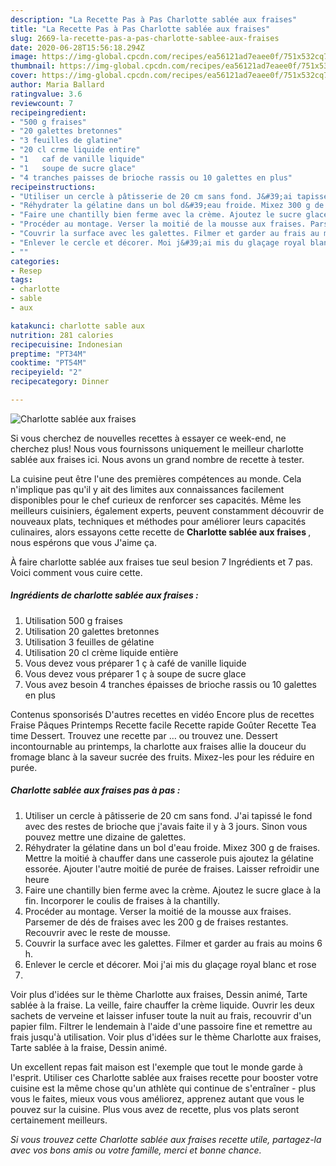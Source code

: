```yaml
---
description: "La Recette Pas à Pas Charlotte sablée aux fraises"
title: "La Recette Pas à Pas Charlotte sablée aux fraises"
slug: 2669-la-recette-pas-a-pas-charlotte-sablee-aux-fraises
date: 2020-06-28T15:56:18.294Z
image: https://img-global.cpcdn.com/recipes/ea56121ad7eaee0f/751x532cq70/charlotte-sablee-aux-fraises-photo-principale-de-la-recette.jpg
thumbnail: https://img-global.cpcdn.com/recipes/ea56121ad7eaee0f/751x532cq70/charlotte-sablee-aux-fraises-photo-principale-de-la-recette.jpg
cover: https://img-global.cpcdn.com/recipes/ea56121ad7eaee0f/751x532cq70/charlotte-sablee-aux-fraises-photo-principale-de-la-recette.jpg
author: Maria Ballard
ratingvalue: 3.6
reviewcount: 7
recipeingredient:
- "500 g fraises"
- "20 galettes bretonnes"
- "3 feuilles de glatine"
- "20 cl crme liquide entire"
- "1   caf de vanille liquide"
- "1   soupe de sucre glace"
- "4 tranches paisses de brioche rassis ou 10 galettes en plus"
recipeinstructions:
- "Utiliser un cercle à pâtisserie de 20 cm sans fond. J&#39;ai tapissé le fond avec des restes de brioche que j&#39;avais faite il y à 3 jours. Sinon vous pouvez mettre une dizaine de galettes."
- "Réhydrater la gélatine dans un bol d&#39;eau froide. Mixez 300 g de fraises. Mettre la moitié à chauffer dans une casserole puis ajoutez la gélatine essorée. Ajouter l&#39;autre moitié de purée de fraises. Laisser refroidir une heure"
- "Faire une chantilly bien ferme avec la crème. Ajoutez le sucre glace à la fin. Incorporer le coulis de fraises à la chantilly."
- "Procéder au montage. Verser la moitié de la mousse aux fraises. Parsemer de dés de fraises avec les 200 g de fraises restantes. Recouvrir avec le reste de mousse."
- "Couvrir la surface avec les galettes. Filmer et garder au frais au moins 6 h."
- "Enlever le cercle et décorer. Moi j&#39;ai mis du glaçage royal blanc et rose"
- ""
categories:
- Resep
tags:
- charlotte
- sable
- aux

katakunci: charlotte sable aux 
nutrition: 281 calories
recipecuisine: Indonesian
preptime: "PT34M"
cooktime: "PT54M"
recipeyield: "2"
recipecategory: Dinner

---
```



![Charlotte sablée aux fraises](https://img-global.cpcdn.com/recipes/ea56121ad7eaee0f/751x532cq70/charlotte-sablee-aux-fraises-photo-principale-de-la-recette.jpg)

Si vous cherchez de nouvelles recettes à essayer ce week-end, ne cherchez plus! Nous vous fournissons uniquement le meilleur charlotte sablée aux fraises ici. Nous avons un grand nombre de recette à tester.

La cuisine peut être l'une des premières compétences au monde. Cela n'implique pas qu'il y ait des limites aux connaissances facilement disponibles pour le chef curieux de renforcer ses capacités. Même les meilleurs cuisiniers, également experts, peuvent constamment découvrir de nouveaux plats, techniques et méthodes pour améliorer leurs capacités culinaires, alors essayons cette recette de <strong> Charlotte sablée aux fraises </strong>, nous espérons que vous J'aime ça.

<!--inarticleads1-->

À faire charlotte sablée aux fraises tue seul besion 7 Ingrédients et 7 pas. Voici comment vous cuire cette.

##### Ingrédients de charlotte sablée aux fraises :

1. Utilisation 500 g fraises
1. Utilisation 20 galettes bretonnes
1. Utilisation 3 feuilles de gélatine
1. Utilisation 20 cl crème liquide entière
1. Vous devez vous préparer 1 ç à café de vanille liquide
1. Vous devez vous préparer 1 ç à soupe de sucre glace
1. Vous avez besoin 4 tranches épaisses de brioche rassis ou 10 galettes en plus


Contenus sponsorisés D&#39;autres recettes en vidéo Encore plus de recettes Fraise Pâques Printemps Recette facile Recette rapide Goûter Recette Tea time Dessert. Trouvez une recette par … ou trouvez une. Dessert incontournable au printemps, la charlotte aux fraises allie la douceur du fromage blanc à la saveur sucrée des fruits. Mixez-les pour les réduire en purée. 

<!--inarticleads2-->

##### Charlotte sablée aux fraises pas à pas :

1. Utiliser un cercle à pâtisserie de 20 cm sans fond. J&#39;ai tapissé le fond avec des restes de brioche que j&#39;avais faite il y à 3 jours. Sinon vous pouvez mettre une dizaine de galettes.
1. Réhydrater la gélatine dans un bol d&#39;eau froide. Mixez 300 g de fraises. Mettre la moitié à chauffer dans une casserole puis ajoutez la gélatine essorée. Ajouter l&#39;autre moitié de purée de fraises. Laisser refroidir une heure
1. Faire une chantilly bien ferme avec la crème. Ajoutez le sucre glace à la fin. Incorporer le coulis de fraises à la chantilly.
1. Procéder au montage. Verser la moitié de la mousse aux fraises. Parsemer de dés de fraises avec les 200 g de fraises restantes. Recouvrir avec le reste de mousse.
1. Couvrir la surface avec les galettes. Filmer et garder au frais au moins 6 h.
1. Enlever le cercle et décorer. Moi j&#39;ai mis du glaçage royal blanc et rose
1. 


Voir plus d&#39;idées sur le thème Charlotte aux fraises, Dessin animé, Tarte sablée à la fraise. La veille, faire chauffer la crème liquide. Ouvrir les deux sachets de verveine et laisser infuser toute la nuit au frais, recouvrir d&#39;un papier film. Filtrer le lendemain à l&#39;aide d&#39;une passoire fine et remettre au frais jusqu&#39;à utilisation. Voir plus d&#39;idées sur le thème Charlotte aux fraises, Tarte sablée à la fraise, Dessin animé. 

<!--inarticleads1-->

<p>
Un excellent repas fait maison est l'exemple que tout le monde garde à l'esprit. Utiliser ces Charlotte sablée aux fraises recette pour booster votre cuisine est la même chose qu'un athlète qui continue de s'entraîner - plus vous le faites, mieux vous vous améliorez, apprenez autant que vous le pouvez sur la cuisine. Plus vous avez de recette, plus vos plats seront certainement meilleurs.
</p>

<p>
<i>Si vous trouvez cette Charlotte sablée aux fraises recette utile, partagez-la avec vos bons amis ou votre famille, merci et bonne chance.</i>
</p>
